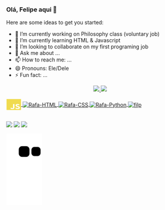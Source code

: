 ### Olá, Felipe aqui 🚀




Here are some ideas to get you started:

- 🔭 I’m currently working on Philosophy class (voluntary job)
- 🌱 I’m currently learning HTML & Javascript
- 👯 I’m looking to collaborate on my first programing job
- 💬 Ask me about ...
- 📫 How to reach me: ...
- 😄 Pronouns: Ele/Dele
- ⚡ Fun fact: ...


<div align="center">
  <a href="https://github.com/cardosofelip3">
  <img height="180em" src="https://github-readme-stats.vercel.app/api?username=cardosofelip3&show_icons=true&theme=dark&include_all_commits=true&count_private=true"/>
  <img height="180em" src="https://github-readme-stats.vercel.app/api/top-langs/?username=cardosofelip3&layout=compact&langs_count=7&theme=dark"/>
</div>
<div style="display: inline_block"><br>
  <img align="center" alt="Rafa-Js" height="30" width="40" src="https://raw.githubusercontent.com/devicons/devicon/master/icons/javascript/javascript-plain.svg">
  <img align="center" alt="Rafa-HTML" height="30" width="40" src="https://cdn.jsdelivr.net/gh/devicons/devicon/icons/html5/html5-plain-wordmark.svg" />
  <img align="center" alt="Rafa-CSS" height="30" width="40" src="https://cdn.jsdelivr.net/gh/devicons/devicon/icons/css3/css3-plain-wordmark.svg" />
  <img align="center" alt="Rafa-Python" height="30" width="40" src="https://cdn.jsdelivr.net/gh/devicons/devicon/icons/python/python-plain-wordmark.svg" />
  <img align="center" alt="filp"  height="30" width="40" src="https://cdn.jsdelivr.net/gh/devicons/devicon/icons/ruby/ruby-plain-wordmark.svg" />

</div>
  
  ##
 
<div> 

  <a href="https://instagram.com/cardosofelip3" target="_blank"><img src="https://img.shields.io/badge/-Instagram-%23E4405F?style=for-the-badge&logo=instagram&logoColor=white" target="_blank"></a>
  <a href = "mailto:eusantosfelipe@gmail.com"><img src="https://img.shields.io/badge/-Gmail-%23333?style=for-the-badge&logo=gmail&logoColor=white" target="_blank"></a>
  <a href="https://www.linkedin.com/in/felipecardososantos" target="_blank"><img src="https://img.shields.io/badge/-LinkedIn-%230077B5?style=for-the-badge&logo=linkedin&logoColor=white" target="_blank"></a> 
 
  ![Snake animation](https://github.com/rafaballerini/rafaballerini/blob/output/github-contribution-grid-snake.svg)
 
</div>
